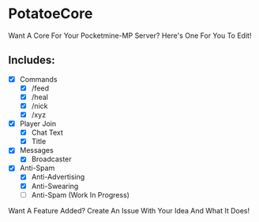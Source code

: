 # PotatoeCore
Want A Core For Your Pocketmine-MP Server? Here's One For You To Edit!

## Includes:

- [x] Commands
  - [x] /feed
  - [x] /heal
  - [x] /nick 
  - [x] /xyz
  
- [x] Player Join 
  - [x] Chat Text
  - [x] Title
  
- [x] Messages
  - [x] Broadcaster
  
- [x] Anti-Spam
  - [x] Anti-Advertising
  - [x] Anti-Swearing
  - [ ] Anti-Spam (Work In Progress)
  
Want A Feature Added? Create An Issue With Your Idea And What It Does!
